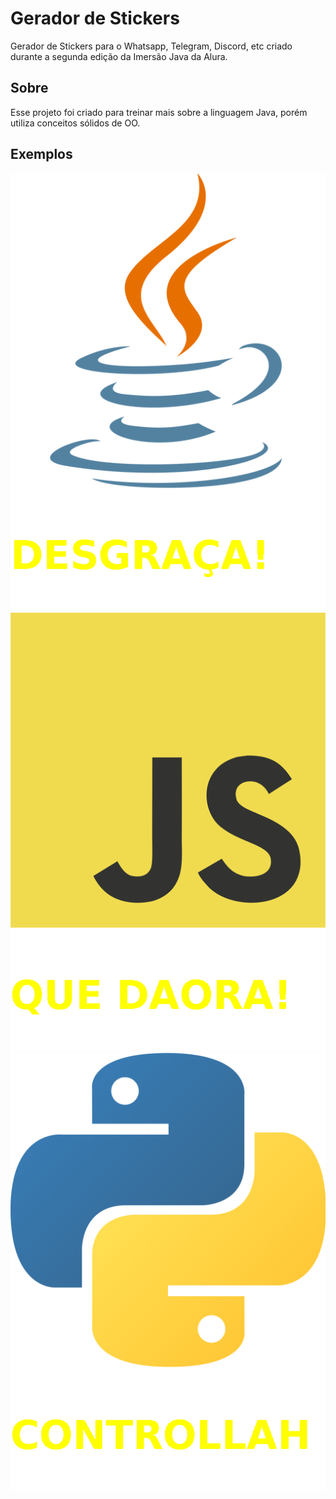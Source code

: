 # Gerador de Stickers

Gerador de Stickers para o Whatsapp, Telegram, Discord, etc criado durante a segunda edição da Imersão Java da Alura.


## Sobre

Esse projeto foi criado para treinar mais sobre a linguagem Java, porém utiliza conceitos sólidos de OO.


## Exemplos

![Java](./assets/images/Java.png)
![JavaScript](./assets/images/JavaScript.png)
![Python](./assets/images/Python.png)
